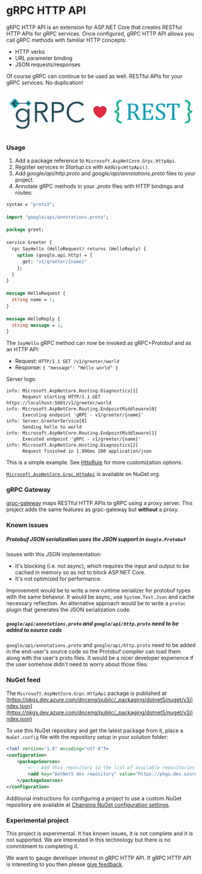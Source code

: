 gRPC HTTP API
=============

gRPC HTTP API is an extension for ASP.NET Core that creates RESTful HTTP APIs for gRPC services. Once configured, gRPC HTTP API allows you call gRPC methods with familiar HTTP concepts:

* HTTP verbs
* URL parameter binding
* JSON requests/responses

Of course gRPC can continue to be used as well. RESTful APIs for your gRPC services. No duplication!

![gRPC loves REST](grpc-rest-logo.png "gRPC loves REST")

### Usage

1. Add a package reference to `Microsoft.AspNetCore.Grpc.HttpApi`.
2. Register services in *Startup.cs* with `AddGrpcHttpApi()`.
2. Add *google/api/http.proto* and *google/api/annotations.proto* files to your project.
3. Annotate gRPC methods in your *.proto* files with HTTP bindings and routes:

```protobuf
syntax = "proto3";

import "google/api/annotations.proto";

package greet;

service Greeter {
  rpc SayHello (HelloRequest) returns (HelloReply) {
    option (google.api.http) = {
      get: "v1/greeter/{name}"
    };
  }
}

message HelloRequest {
  string name = 1;
}

message HelloReply {
  string message = 1;
}
```

The `SayHello` gRPC method can now be invoked as gRPC+Protobuf and as an HTTP API:

* Request: `HTTP/1.1 GET /v1/greeter/world`
* Response: `{ "message": "Hello world" }`

Server logs:

```
info: Microsoft.AspNetCore.Hosting.Diagnostics[1]
      Request starting HTTP/1.1 GET https://localhost:5001/v1/greeter/world
info: Microsoft.AspNetCore.Routing.EndpointMiddleware[0]
      Executing endpoint 'gRPC - v1/greeter/{name}'
info: Server.GreeterService[0]
      Sending hello to world
info: Microsoft.AspNetCore.Routing.EndpointMiddleware[1]
      Executed endpoint 'gRPC - v1/greeter/{name}'
info: Microsoft.AspNetCore.Hosting.Diagnostics[2]
      Request finished in 1.996ms 200 application/json
```

This is a simple example. See [HttpRule](https://cloud.google.com/service-infrastructure/docs/service-management/reference/rpc/google.api#google.api.HttpRule) for more customization options.

[`Microsoft.AspNetCore.Grpc.HttpApi`](https://www.nuget.org/packages/Microsoft.AspNetCore.Grpc.HttpApi) is available on NuGet.org.

### gRPC Gateway

[grpc-gateway](https://github.com/grpc-ecosystem/grpc-gateway) maps RESTful HTTP APIs to gRPC using a proxy server. This project adds the same features as grpc-gateway but **without** a proxy.

### Known issues

##### Protobuf JSON serialization uses the JSON support in `Google.Protobuf`

Issues with this JSON implementation:

* It's blocking (i.e. not async), which requires the input and output to be cached in memory so as not to block ASP.NET Core.
* It's not optimized for performance.
    
Improvement would be to write a new runtime serializer for protobuf types with the same behavior. It would be async, use `System.Text.Json` and cache necessary reflection. An alternative approach would be to write a `protoc` plugin that generates the JSON serialization code.

##### `google/api/annotations.proto` and `google/api/http.proto` need to be added to source code

`google/api/annotations.proto` and `google/api/http.proto` need to be added in the end-user's source code so the Protobuf compiler can load them along with the user's proto files. It would be a nicer developer experience if the user somehow didn't need to worry about those files.

### NuGet feed

The `Microsoft.AspNetCore.Grpc.HttpApi` package is published at [https://pkgs.dev.azure.com/dnceng/public/_packaging/dotnet5/nuget/v3/index.json](https://pkgs.dev.azure.com/dnceng/public/_packaging/dotnet5/nuget/v3/index.json)

To use this NuGet repository and get the latest package from it, place a `NuGet.config` file with the repository setup in your solution folder:

```xml
<?xml version="1.0" encoding="utf-8"?>
<configuration>
    <packageSources>
        <!-- Add this repository to the list of available repositories -->
        <add key="DotNet5 dev repository" value="https://pkgs.dev.azure.com/dnceng/public/_packaging/dotnet5/nuget/v3/index.json" />
    </packageSources>
</configuration>
```

Additional instructions for configuring a project to use a custom NuGet repository are available at [Changing NuGet configuration settings](https://docs.microsoft.com/en-us/nuget/consume-packages/configuring-nuget-behavior#changing-config-settings).

### Experimental project

This project is experimental. It has known issues, it is not complete and it is not supported. We are interested in this technology but there is no commitment to completing it.

We want to gauge developer interest in gRPC HTTP API. If gRPC HTTP API is interesting to you then please [give feedback](https://github.com/grpc/grpc-dotnet/issues/167).
